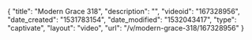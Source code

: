 {
    "title": "Modern Grace 318",
    "description": "",
    "videoid": "167328956",
    "date_created": "1531783154",
    "date_modified": "1532043417",
    "type": "captivate",
    "layout": "video",
    "url": "\/v\/modern-grace-318\/167328956"
}